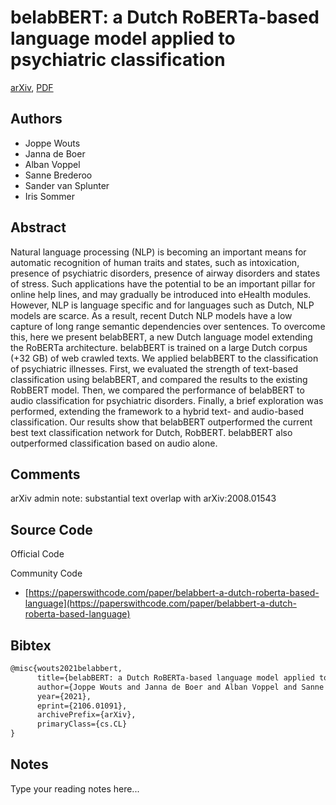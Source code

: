 
# belabBERT: a Dutch RoBERTa-based language model applied to psychiatric classification

[arXiv](https://arxiv.org/abs/2106.01091), [PDF](https://arxiv.org/pdf/2106.01091.pdf)

## Authors

- Joppe Wouts
- Janna de Boer
- Alban Voppel
- Sanne Brederoo
- Sander van Splunter
- Iris Sommer

## Abstract

Natural language processing (NLP) is becoming an important means for automatic recognition of human traits and states, such as intoxication, presence of psychiatric disorders, presence of airway disorders and states of stress. Such applications have the potential to be an important pillar for online help lines, and may gradually be introduced into eHealth modules. However, NLP is language specific and for languages such as Dutch, NLP models are scarce. As a result, recent Dutch NLP models have a low capture of long range semantic dependencies over sentences. To overcome this, here we present belabBERT, a new Dutch language model extending the RoBERTa architecture. belabBERT is trained on a large Dutch corpus (+32 GB) of web crawled texts. We applied belabBERT to the classification of psychiatric illnesses. First, we evaluated the strength of text-based classification using belabBERT, and compared the results to the existing RobBERT model. Then, we compared the performance of belabBERT to audio classification for psychiatric disorders. Finally, a brief exploration was performed, extending the framework to a hybrid text- and audio-based classification. Our results show that belabBERT outperformed the current best text classification network for Dutch, RobBERT. belabBERT also outperformed classification based on audio alone.

## Comments

arXiv admin note: substantial text overlap with arXiv:2008.01543

## Source Code

Official Code



Community Code

- [https://paperswithcode.com/paper/belabbert-a-dutch-roberta-based-language](https://paperswithcode.com/paper/belabbert-a-dutch-roberta-based-language)

## Bibtex

```tex
@misc{wouts2021belabbert,
      title={belabBERT: a Dutch RoBERTa-based language model applied to psychiatric classification}, 
      author={Joppe Wouts and Janna de Boer and Alban Voppel and Sanne Brederoo and Sander van Splunter and Iris Sommer},
      year={2021},
      eprint={2106.01091},
      archivePrefix={arXiv},
      primaryClass={cs.CL}
}
```

## Notes

Type your reading notes here...

